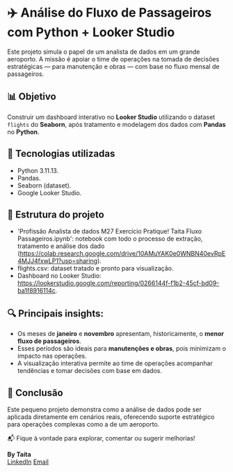 # ✈️ Análise do Fluxo de Passageiros com Python + Looker Studio

Este projeto simula o papel de um analista de dados em um grande aeroporto. A missão é apoiar o time de operações na tomada de decisões estratégicas — para manutenção e obras — com base no fluxo mensal de passageiros.

## 📊 Objetivo

Construir um dashboard interativo no **Looker Studio** utilizando o dataset `flights` do **Seaborn**, após tratamento e modelagem dos dados com **Pandas** no **Python**.

## 🧰 Tecnologias utilizadas

- Python 3.11.13.
- Pandas.
- Seaborn (dataset).
- Google Looker Studio.

## 📁 Estrutura do projeto

- 'Profissão Analista de dados M27 Exercício Pratique! Taita Fluxo Passageiros.ipynb': notebook com todo o processo de extração, tratamento e análise dos dado (https://colab.research.google.com/drive/10AMuYAK0e0WNBN40evRpE4MJJ4fxwLP1?usp=sharing).
- flights.csv: dataset tratado e pronto para visualização.
- Dashboard no Looker Studio:  https://lookerstudio.google.com/reporting/0266144f-f1b2-45cf-bd09-ba1f8916114c.

## 🔍 Principais insights:

- Os meses de **janeiro** e **novembro** apresentam, historicamente, o **menor fluxo de passageiros**.
- Esses períodos são ideais para **manutenções e obras**, pois minimizam o impacto nas operações.
- A visualização interativa permite ao time de operações acompanhar tendências e tomar decisões com base em dados.

## 📌 Conclusão

Este pequeno projeto demonstra como a análise de dados pode ser aplicada diretamente em cenários reais, oferecendo suporte estratégico para operações complexas como a de um aeroporto.

📬 Fique à vontade para explorar, comentar ou sugerir melhorias!

**By Taíta**  
[LinkedIn]([https://www.linkedin.com/in/seu-perfil](https://www.linkedin.com/in/ta%C3%ADta-b-ramos-4448ba121/)) 
[Email](taytaramos@hotmail.com)

